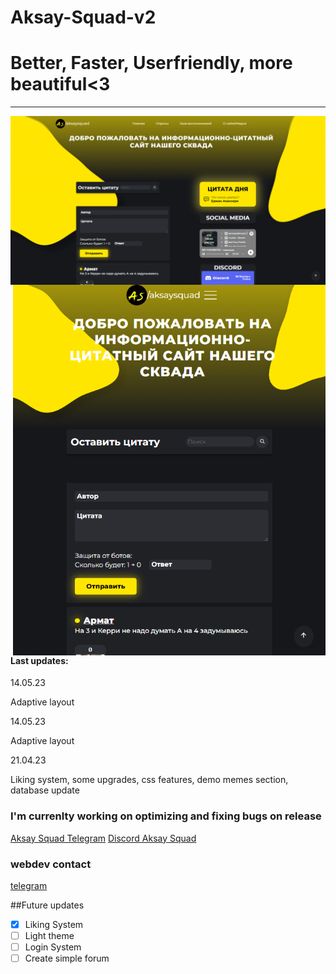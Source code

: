 # Aksay-Squad-v2
<h1>Better, Faster, Userfriendly, more beautiful<3</h1>
<hr />
<img align="center" title="borabora" alt="IMG" src="./images/view___aksaysquad.png" />
<img align="right" title="borabora" alt="IMG" width="500px" src="./images/view___aksaysquad__mobile.png" />
<h4>Last updates:</h4>
<p>14.05.23</p>
<p>Adaptive layout</p>
<p>14.05.23</p>
<p>Adaptive layout</p>
<p>21.04.23</p>
<p>Liking system, some upgrades, css features, demo memes section, database update</p>

 ### I'm currenlty working on optimizing and fixing bugs on release
  
[//]: # (LINKS)
[Aksay Squad Telegram](https://t.me/aksaysquad)
[Discord Aksay Squad](https://discord.gg/NpbeqAe9tj)
### webdev contact
[telegram](https://t.me/damirtag)

 ##Future updates
- [x] Liking System
- [ ] Light theme
- [ ] Login System
- [ ] Create simple forum
